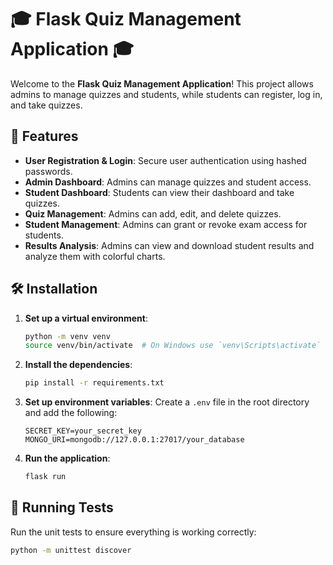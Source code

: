 # 🎓 Flask Quiz Management Application 🎓

Welcome to the **Flask Quiz Management Application**! This project allows admins to manage quizzes and students, while students can register, log in, and take quizzes.

## 🚀 Features

- **User Registration & Login**: Secure user authentication using hashed passwords.
- **Admin Dashboard**: Admins can manage quizzes and student access.
- **Student Dashboard**: Students can view their dashboard and take quizzes.
- **Quiz Management**: Admins can add, edit, and delete quizzes.
- **Student Management**: Admins can grant or revoke exam access for students.
- **Results Analysis**: Admins can view and download student results and analyze them with colorful charts.

## 🛠️ Installation


1. **Set up a virtual environment**:
    ```sh
    python -m venv venv
    source venv/bin/activate  # On Windows use `venv\Scripts\activate`
    ```

2. **Install the dependencies**:
    ```sh
    pip install -r requirements.txt
    ```

3. **Set up environment variables**:
    Create a `.env` file in the root directory and add the following:
    ```plaintext
    SECRET_KEY=your_secret_key
    MONGO_URI=mongodb://127.0.0.1:27017/your_database
    ```

4. **Run the application**:
    ```sh
    flask run
    ```

## 🧪 Running Tests

Run the unit tests to ensure everything is working correctly:
```sh
python -m unittest discover

